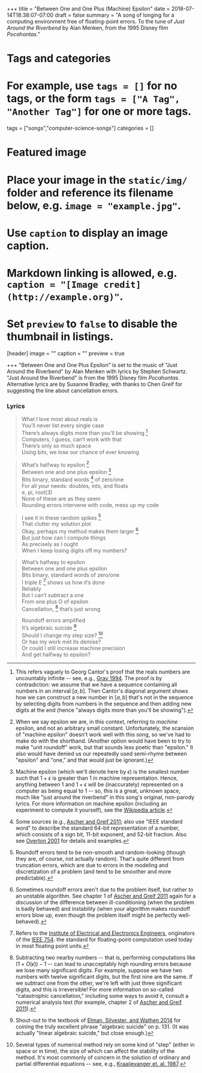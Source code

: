 +++
title = "Between One and One Plus (Machine) Epsilon"
date = 2018-07-14T18:38:07-07:00
draft = false
summary = "A song of longing for a computing environment free of floating-point errors. To the tune of *Just Around the Riverbend* by Alan Menken, from the 1995 Disney film *Pocahontas*."

# Tags and categories
# For example, use `tags = []` for no tags, or the form `tags = ["A Tag", "Another Tag"]` for one or more tags.
tags = ["songs","computer-science-songs"]
categories = []

# Featured image
# Place your image in the `static/img/` folder and reference its filename below, e.g. `image = "example.jpg"`.
# Use `caption` to display an image caption.
#   Markdown linking is allowed, e.g. `caption = "[Image credit](http://example.org)"`.
# Set `preview` to `false` to disable the thumbnail in listings.
[header]
image = ""
caption = ""
preview = true

+++
"Between One and One Plus Epsilon" is set to the music of "Just Around the Riverbend" by Alan Menken with lyrics by Stephen Schwartz. "Just Around the Riverbend" is from the 1995 Disney film *Pocahontas*. Alternative lyrics are by Susanne Bradley, with thanks to Chen Greif for suggesting the line about cancellation errors.

### Lyrics

> What I love most about reals is  
> You’ll never list every single case  
> There’s always digits more than you’ll be showing [^1]  
> Computers, I guess, can’t work with that  
> There’s only so much space  
> Using bits, we lose our chance of ever knowing

> What’s halfway to epsilon [^2]  
> Between one and one plus epsilon [^3]   
> Bits binary, standard words [^4] of zero/one  
> For all your needs: doubles, ints, and floats  
> e, pi, root(3)  
> None of these are as they seem  
> Rounding errors intervene with code, mess up my code

> I see it in these random spikes [^5]  
> That clutter my solution plot  
> Okay, perhaps my method makes them larger [^6]  
> But just how can I compute things  
> As precisely as I ought  
> When I keep losing digits off my numbers?

> What’s halfway to epsilon  
> Between one and one plus epsilon  
> Bits binary, standard words of zero/one  
> I triple E [^7] shows us how it’s done  
> Reliably  
> But I can’t subtract a one  
> From one plus O of epsilon  
> Cancellation, [^8] that’s just wrong

> Roundoff errors amplified  
> It’s algebraic suicide [^9]  
> Should I change my step size? [^10]   
> Or has my work met its demise?  
> Or could I still increase machine precision  
> And get halfway to epsilon?


[^1]: This refers vaguely to Georg Cantor's proof that the reals numbers are uncountably infinite -- see, e.g., [Gray 1994](https://www.maa.org/sites/default/files/pdf/upload_library/22/Ford/Gray819-832.pdf). The proof is by contradiction: we assume that we have a sequence containing all numbers in an interval $[a,b]$. Then Cantor's diagonal argument shows how we can construct a new number in $[a,b]$ that's not in the sequence by selecting digits from numbers in the sequence and then adding new digits at the end (hence "always digits more than you'll be showing").  
[^2]: When we say epsilon we are, in this context, referring to *machine* epsilon, and not an arbitrary small constant. Unfortunately, the scansion of "machine epsilon" doesn't work well with this song, so we've had to make do with the shorthand. (Another option would have been to try to make "unit roundoff" work, but that sounds less poetic than "epsilon." It also would have denied us our repeatedly used semi-rhyme between "epsilon" and "one," and that would just be ignorant.)  
[^3]: Machine epsilon (which we'll denote here by $\epsilon$) is the smallest number such that $1 + \epsilon$ is greater than $1$ in machine representation. Hence, anything between $1$ and $1 + \epsilon$ will be (inaccurately) represented on a computer as being equal to $1$ -- so, this is a great, unknown space, much like "just around the  riverbend" in this song's original, non-parody lyrics. For more information on machine epsilon (including an experiment to compute it yourself), see the  [Wikipedia article](https://en.wikipedia.org/wiki/Machine_epsilon).  
[^4]: Some sources (e.g., [Ascher and Greif 2011](http://bookstore.siam.org/cs07/);  also use "IEEE standard word" to describe the standard 64-bit representation of a number, which consists of a sign bit, 11-bit exponent, and 52-bit fraction. Also see [Overton 2001](https://epubs.siam.org/doi/book/10.1137/1.9780898718072) for details and examples.  
[^5]: Roundoff errors tend to be non-smooth and random-looking (though they are, of course, not actually random). That's quite different from truncation errors, which are due to errors in the modeling and discretization of a problem (and tend to be smoother and more predictable).  
[^6]: Sometimes roundoff errors aren't due to the problem itself, but rather to an unstable algorithm. See chapter 1 of [Ascher and Greif 2011](http://bookstore.siam.org/cs07/) again for a discussion of the difference between ill-conditioning (when the problem is badly behaved) and instability (when your algorithm makes roundoff errors blow up, even though the problem itself might be perfectly well-behaved).  
[^7]: Refers to the [Institute of Electrical and Electronics Engineers](https://www.ieee.org/), originators of the [IEEE 754](https://ieeexplore.ieee.org/document/4610935/): the standard for floating-point computation used today in most floating point units.  
[^8]: Subtracting two nearby numbers -- that is, performing computations like $(1 + O(\epsilon)) - 1$ -- can lead to unacceptably high rounding errors because we lose many significant digits. For example, suppose we have two numbers with twelve significant digits, but the first nine are the same. If we subtract one from the other, we're left with just three significant digits, and this is irreversible! For more information on so-called "catastrophic cancellation," including some ways to avoid it, consult a numerical analysis text (for example, chapter 2 of [Ascher and Greif 2011](http://bookstore.siam.org/cs07/)).  
[^9]: Shout-out to the textbook of [Elman, Silvester, and Wathen 2014](https://global.oup.com/academic/product/finite-elements-and-fast-iterative-solvers-9780199678808?cc=ca&lang=en&) for coining the truly excellent phrase "algebraic suicide" on p. 131. (It was actually "linear algebraic suicide," but close enough.)   
[^10]: Several types of numerical method rely on some kind of "step" (either in space or in time), the size of which can affect the stability of the method. It's most commonly of concern in the solution of ordinary and partial differential equations -- see, e.g., [Kraaijevanger et. al. 1987](https://core.ac.uk/download/pdf/82036576.pdf).